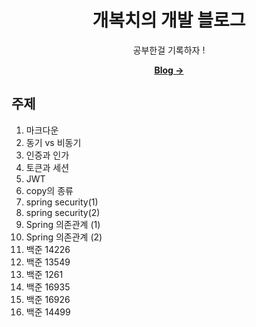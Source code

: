 <div align="center">

  # 개복치의 개발 블로그

  공부한걸 기록하자 !

  [**Blog →**](https://hmcck27.github.io)

</div>

주제
---
1. 마크다운
2. 동기 vs 비동기
3. 인증과 인가
4. 토큰과 세션
5. JWT
6. copy의 종류
7. spring security(1)
8. spring security(2)
9. Spring 의존관계 (1)
10. Spring 의존관계 (2)
11. 백준 14226
12. 백준 13549
13. 백준 1261
14. 백준 16935
15. 백준 16926
16. 백준 14499